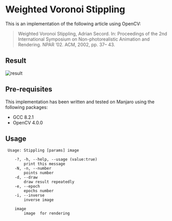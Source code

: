 # Weighted Voronoi Stippling

This is an implementation of the following article using OpenCV:

> Weighted Voronoi Stippling, Adrian Secord. In: Proceedings of the 2nd International Symposium on Non-photorealistic Animation and Rendering. NPAR ’02. ACM, 2002, pp. 37– 43.

## Result
![result](https://frankr0.github.io/CV/Weighted-Voronoi-Stippling/result.jpg)

## Pre-requisites
This implementation has been written and tested on Manjaro using the following packages:
- GCC 8.2.1
- OpenCV 4.0.0

## Usage
```
 Usage: Stippling [params] image 

	-?, -h, --help, --usage (value:true)
		print this message
	-N, -n, --number
		points number
	-d, --draw
		draw result repeatedly
	-e, --epoch
		epochs number
	-i, --inverse
		inverse image

	image
		image  for rendering
```